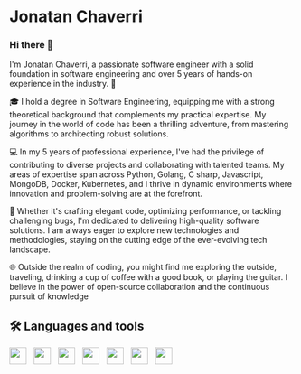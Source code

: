 # Jonatan Chaverri

### Hi there 👋

I'm Jonatan Chaverri, a passionate software engineer with a solid foundation in software engineering and over 5 years of hands-on experience in the industry. 🚀

🎓 I hold a degree in Software Engineering, equipping me with a strong theoretical background that complements my practical expertise. My journey in the world of code has been a thrilling adventure, from mastering algorithms to architecting robust solutions.

💻 In my 5 years of professional experience, I've had the privilege of contributing to diverse projects and collaborating with talented teams. My areas of expertise span across Python, Golang, C sharp, Javascript, MongoDB, Docker, Kubernetes, and I thrive in dynamic environments where innovation and problem-solving are at the forefront.

🔧 Whether it's crafting elegant code, optimizing performance, or tackling challenging bugs, I'm dedicated to delivering high-quality software solutions. I am always eager to explore new technologies and methodologies, staying on the cutting edge of the ever-evolving tech landscape.

🌐 Outside the realm of coding, you might find me exploring the outside, traveling, drinking a cup of coffee with a good book, or playing the guitar. I believe in the power of open-source collaboration and the continuous pursuit of knowledge


## 🛠️ Languages and tools

<img align="left" style="padding-right:10px;" width="30px" src="https://cdn.jsdelivr.net/gh/devicons/devicon/icons/python/python-original.svg" />
<img align="left" style="padding-right:10px;" width="30px" src="https://cdn.jsdelivr.net/gh/devicons/devicon/icons/go/go-original-wordmark.svg" />
<img align="left" style="padding-right:10px;" width="30px" src="https://cdn.jsdelivr.net/gh/devicons/devicon/icons/javascript/javascript-original.svg" />
<img align="left" style="padding-right:10px;" width="30px" src="https://cdn.jsdelivr.net/gh/devicons/devicon/icons/csharp/csharp-original.svg" />
<img align="left" style="padding-right:10px;" width="30px" src="https://cdn.jsdelivr.net/gh/devicons/devicon/icons/docker/docker-original.svg" />
<img align="left" style="padding-right:10px;" width="30px" src="https://cdn.jsdelivr.net/gh/devicons/devicon/icons/kubernetes/kubernetes-plain.svg" />
<img align="left" style="padding-right:10px;" width="30px" src="https://cdn.jsdelivr.net/gh/devicons/devicon/icons/mongodb/mongodb-original-wordmark.svg" />
<!--
**Jonatan-Chaverri/Jonatan-Chaverri** is a ✨ _special_ ✨ repository because its `README.md` (this file) appears on your GitHub profile.

Here are some ideas to get you started:

- 🔭 I’m currently working on ...
- 🌱 I’m currently learning ...
- 👯 I’m looking to collaborate on ...
- 🤔 I’m looking for help with ...
- 💬 Ask me about ...
- 📫 How to reach me: ...
- 😄 Pronouns: ...
- ⚡ Fun fact: ...
-->
